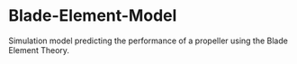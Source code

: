 # Blade-Element-Model
Simulation model predicting the performance of a propeller using the Blade Element Theory.
